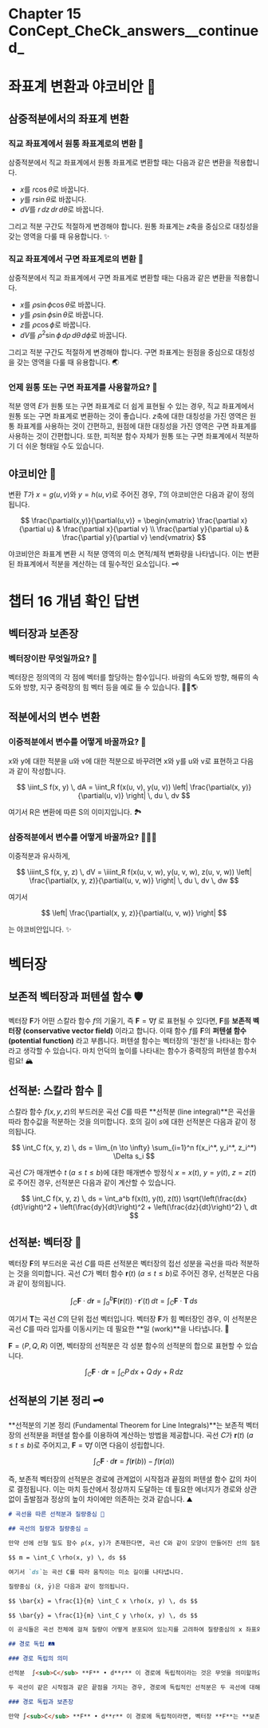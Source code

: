 # Chapter 15 ConCept_CheCk_answers__continued_

# 좌표계 변환과 야코비안 🤔

## 삼중적분에서의 좌표계 변환

### 직교 좌표계에서 원통 좌표계로의 변환 🔄

삼중적분에서 직교 좌표계에서 원통 좌표계로 변환할 때는 다음과 같은 변환을 적용합니다.

* $x$를 $r\cos\theta$로 바꿉니다.
* $y$를 $r\sin\theta$로 바꿉니다.
* $dV$를 $r \,dz\,dr\,d\theta$로 바꿉니다.

그리고 적분 구간도 적절하게 변경해야 합니다.  원통 좌표계는 $z$축을 중심으로 대칭성을 갖는 영역을 다룰 때 유용합니다. ✨

### 직교 좌표계에서 구면 좌표계로의 변환 🔄

삼중적분에서 직교 좌표계에서 구면 좌표계로 변환할 때는 다음과 같은 변환을 적용합니다.

* $x$를 $\rho\sin\phi\cos\theta$로 바꿉니다.
* $y$를 $\rho\sin\phi\sin\theta$로 바꿉니다.
* $z$를 $\rho\cos\phi$로 바꿉니다.
* $dV$를 $\rho^2\sin\phi \,d\rho\,d\theta\,d\phi$로 바꿉니다.

그리고 적분 구간도 적절하게 변경해야 합니다. 구면 좌표계는 원점을 중심으로 대칭성을 갖는 영역을 다룰 때 유용합니다. 🌏

### 언제 원통 또는 구면 좌표계를 사용할까요? 🤔

적분 영역 $E$가 원통 또는 구면 좌표계로 더 쉽게 표현될 수 있는 경우, 직교 좌표계에서 원통 또는 구면 좌표계로 변환하는 것이 좋습니다.  $z$축에 대한 대칭성을 가진 영역은 원통 좌표계를 사용하는 것이 간편하고, 원점에 대한 대칭성을 가진 영역은 구면 좌표계를 사용하는 것이 간편합니다. 또한, 피적분 함수 자체가 원통 또는 구면 좌표계에서 적분하기 더 쉬운 형태일 수도 있습니다.


## 야코비안 📐

변환 $T$가 $x = g(u,v)$와 $y = h(u,v)$로 주어진 경우, $T$의 야코비안은 다음과 같이 정의됩니다.

$$
\frac{\partial(x,y)}{\partial(u,v)} = \begin{vmatrix} \frac{\partial x}{\partial u} & \frac{\partial x}{\partial v} \\ \frac{\partial y}{\partial u} & \frac{\partial y}{\partial v} \end{vmatrix}
$$

야코비안은 좌표계 변환 시 적분 영역의 미소 면적/체적 변화량을 나타냅니다.  이는 변환된 좌표계에서 적분을 계산하는 데 필수적인 요소입니다. 🗝️

# 챕터 16 개념 확인 답변

## 벡터장과 보존장

### 벡터장이란 무엇일까요? 🤔

벡터장은 정의역의 각 점에 벡터를 할당하는 함수입니다.  바람의 속도와 방향, 해류의 속도와 방향, 지구 중력장의 힘 벡터 등을 예로 들 수 있습니다.  💨🌊🌎

## 적분에서의 변수 변환

### 이중적분에서 변수를 어떻게 바꿀까요? 🔄

x와 y에 대한 적분을 u와 v에 대한 적분으로 바꾸려면 x와 y를 u와 v로 표현하고 다음과 같이 작성합니다.

$$
\iint_S f(x, y) \, dA = \iint_R f(x(u, v), y(u, v)) \left| \frac{\partial(x, y)}{\partial(u, v)} \right| \, du \, dv
$$

여기서 R은 변환에 따른 S의 이미지입니다.  🏞️

### 삼중적분에서 변수를 어떻게 바꿀까요? 🔄🔄🔄

이중적분과 유사하게,

$$
\iiint_S f(x, y, z) \, dV = \iiint_R f(x(u, v, w), y(u, v, w), z(u, v, w)) \left| \frac{\partial(x, y, z)}{\partial(u, v, w)} \right| \, du \, dv \, dw
$$

여기서

$$
\left| \frac{\partial(x, y, z)}{\partial(u, v, w)} \right|
$$

는 야코비안입니다. ✨

# 벡터장

## 보존적 벡터장과 퍼텐셜 함수 🛡️

벡터장 $\mathbf{F}$가 어떤 스칼라 함수 $f$의 기울기, 즉 $\mathbf{F} = \nabla f$ 로 표현될 수 있다면, $\mathbf{F}$를 **보존적 벡터장 (conservative vector field)** 이라고 합니다.  이때 함수 $f$를 $\mathbf{F}$의 **퍼텐셜 함수 (potential function)** 라고 부릅니다.  퍼텐셜 함수는 벡터장의 '원천'을 나타내는 함수라고 생각할 수 있습니다.  마치 언덕의 높이를 나타내는 함수가 중력장의 퍼텐셜 함수처럼요! 🏔️

## 선적분: 스칼라 함수 🧮

스칼라 함수 $f(x, y, z)$의 부드러운 곡선 $C$를 따른 **선적분 (line integral)**은 곡선을 따라 함수값을 적분하는 것을 의미합니다. 호의 길이 $s$에 대한 선적분은 다음과 같이 정의됩니다.

$$
\int_C f(x, y, z) \, ds = \lim_{n \to \infty} \sum_{i=1}^n f(x_i^*, y_i^*, z_i^*) \Delta s_i
$$

곡선 $C$가 매개변수 $t$ ($a \le t \le b$)에 대한 매개변수 방정식 $x = x(t)$, $y = y(t)$, $z = z(t)$로 주어진 경우, 선적분은 다음과 같이 계산할 수 있습니다.

$$
\int_C f(x, y, z) \, ds = \int_a^b f(x(t), y(t), z(t)) \sqrt{\left(\frac{dx}{dt}\right)^2 + \left(\frac{dy}{dt}\right)^2 + \left(\frac{dz}{dt}\right)^2} \, dt
$$

## 선적분: 벡터장 🧭

벡터장 $\mathbf{F}$의 부드러운 곡선 $C$를 따른 선적분은 벡터장의 접선 성분을 곡선을 따라 적분하는 것을 의미합니다.  곡선 $C$가 벡터 함수 $\mathbf{r}(t)$ ($a \le t \le b$)로 주어진 경우, 선적분은 다음과 같이 정의됩니다.

$$
\int_C \mathbf{F} \cdot d\mathbf{r} = \int_a^b \mathbf{F}(\mathbf{r}(t)) \cdot \mathbf{r}'(t) \, dt = \int_C \mathbf{F} \cdot \mathbf{T} \, ds
$$

여기서 $\mathbf{T}$는 곡선 $C$의 단위 접선 벡터입니다.  벡터장 $\mathbf{F}$가 힘 벡터장인 경우, 이 선적분은 곡선 $C$를 따라 입자를 이동시키는 데 필요한 **일 (work)**을 나타냅니다.  💪

$\mathbf{F} = \langle P, Q, R \rangle$ 이면, 벡터장의 선적분은 각 성분 함수의 선적분의 합으로 표현할 수 있습니다.

$$
\int_C \mathbf{F} \cdot d\mathbf{r} = \int_C P \, dx + Q \, dy + R \, dz
$$

## 선적분의 기본 정리 🗝️

**선적분의 기본 정리 (Fundamental Theorem for Line Integrals)**는 보존적 벡터장의 선적분을 퍼텐셜 함수를 이용하여 계산하는 방법을 제공합니다. 곡선 $C$가 $\mathbf{r}(t)$ ($a \le t \le b$)로 주어지고, $\mathbf{F} = \nabla f$ 이면 다음이 성립합니다.

$$
\int_C \mathbf{F} \cdot d\mathbf{r} = f(\mathbf{r}(b)) - f(\mathbf{r}(a))
$$

즉, 보존적 벡터장의 선적분은 경로에 관계없이 시작점과 끝점의 퍼텐셜 함수 값의 차이로 결정됩니다.  이는 마치 등산에서 정상까지 도달하는 데 필요한 에너지가 경로와 상관없이 출발점과 정상의 높이 차이에만 의존하는 것과 같습니다. ⛰️

```markdown
# 곡선을 따른 선적분과 질량중심 🤔

## 곡선의 질량과 질량중심 ⚖️

만약 선에 선형 밀도 함수 ρ(x, y)가 존재한다면, 곡선 C와 같이 모양이 만들어진 선의 질량은 다음과 같이 계산됩니다.

$$ m = \int_C \rho(x, y) \, ds $$

여기서 `ds`는 곡선 C를 따라 움직이는 미소 길이를 나타냅니다.  

질량중심 (x̄, ȳ)은 다음과 같이 정의됩니다.

$$ \bar{x} = \frac{1}{m} \int_C x \rho(x, y) \, ds $$

$$ \bar{y} = \frac{1}{m} \int_C y \rho(x, y) \, ds $$

이 공식들은 곡선 전체에 걸쳐 질량이 어떻게 분포되어 있는지를 고려하여 질량중심의 x 좌표와 y 좌표를 계산하는 방법을 보여줍니다.  

## 경로 독립 🛤️

### 경로 독립의 의미

선적분  ∫<sub>C</sub> **F** • d**r** 이 경로에 독립적이라는 것은 무엇을 의미할까요? 🤔

두 곡선이 같은 시작점과 같은 끝점을 가지는 경우, 경로에 독립적인 선적분은 두 곡선에 대해 동일한 값을 가집니다.  즉, 시작점과 끝점만 같다면 어떤 경로를 따라 적분하더라도 결과는 항상 같다는 뜻입니다.

### 경로 독립과 보존장

만약 ∫<sub>C</sub> **F** • d**r** 이 경로에 독립적이라면, 벡터장 **F**는 **보존장**입니다. ✨  이는 곧,  **F** = ∇f 를 만족하는 스칼라 함수 f (퍼텐셜 함수)가 존재한다는 것을 의미합니다.  다시 말해, **F**는 어떤 스칼라 함수의 기울기 벡터로 표현될 수 있습니다.
```